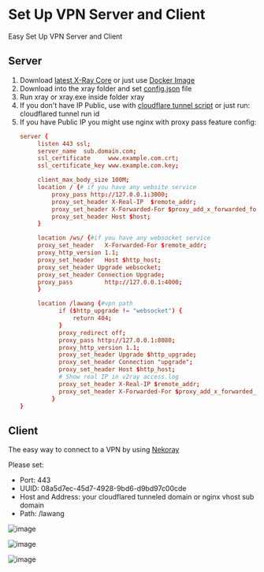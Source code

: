 # Set Up VPN Server and Client

Easy Set Up VPN Server and Client

## Server

1. Download [latest X-Ray Core](https://github.com/XTLS/Xray-core/releases) or just use [Docker Image](https://github.com/xtls/Xray-core/pkgs/container/xray-core)
2. Download into the xray folder and set [config.json](config.json) file
3. Run xray or xray.exe inside folder xray
4. If you don't have IP Public, use with [cloudflare tunnel script](run.bat) or just run: cloudflared tunnel run id
5. If you have Public IP you might use nginx with proxy pass feature config:
   ```conf
   server {
        listen 443 ssl;
        server_name  sub.domain.com;
        ssl_certificate     www.example.com.crt;
        ssl_certificate_key www.example.com.key;

        client_max_body_size 100M;
        location / {# if you have any website service
            proxy_pass http://127.0.0.1:3000;
            proxy_set_header X-Real-IP  $remote_addr;
            proxy_set_header X-Forwarded-For $proxy_add_x_forwarded_for;
            proxy_set_header Host $host;
        }

        location /ws/ {#if you have any websocket service
        proxy_set_header   X-Forwarded-For $remote_addr;
        proxy_http_version 1.1;
        proxy_set_header   Host $http_host;
        proxy_set_header Upgrade websocket;
        proxy_set_header Connection Upgrade;
        proxy_pass         http://127.0.0.1:4000;
        }

        location /lawang {#vpn path
              if ($http_upgrade != "websocket") {
                  return 404;
              }
              proxy_redirect off;
              proxy_pass http://127.0.0.1:8080;
              proxy_http_version 1.1;
              proxy_set_header Upgrade $http_upgrade;
              proxy_set_header Connection "upgrade";
              proxy_set_header Host $http_host;
              # Show real IP in v2ray access.log
              proxy_set_header X-Real-IP $remote_addr;
              proxy_set_header X-Forwarded-For $proxy_add_x_forwarded_for;
            }
   }
   ```

## Client

The easy way to connect to a VPN by using [Nekoray](https://github.com/MatsuriDayo/nekoray)

Please set:
* Port: 443
* UUID: 08a5d7ec-45d7-4928-9bd6-d9bd97c00cde
* Host and Address: your cloudflared tunneled domain or nginx vhost sub domain
* Path: /lawang

![image](https://github.com/netpedia/netpedia.github.io/assets/11188109/0c22d5f4-b1f3-4a77-a610-b54c56d38ea5)

![image](https://user-images.githubusercontent.com/11188109/235293800-39022689-3926-4f4e-9de2-669a797bf994.png)

![image](https://github.com/netpedia/netpedia.github.io/assets/11188109/6cea5bac-fdf0-49e0-9e16-9cc2e311b093)
